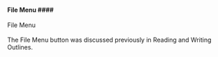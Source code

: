 #### File Menu  #### <br/>
File Menu <br/>
 <br/>
The File Menu button was discussed previously in Reading and Writing Outlines. <br/>
 <br/>
 <br/>
 <br/>
 <br/>

